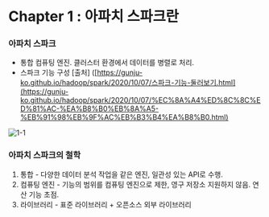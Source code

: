 # Chapter 1 : 아파치 스파크란

### 아파치 스파크

- 통합 컴퓨팅 엔진. 클러스터 환경에서 데이터를 병렬로 처리.
- 스파크 기능 구성
[출처] ([https://gunju-ko.github.io/hadoop/spark/2020/10/07/스파크-기능-둘러보기.html](https://gunju-ko.github.io/hadoop/spark/2020/10/07/%EC%8A%A4%ED%8C%8C%ED%81%AC-%EA%B8%B0%EB%8A%A5-%EB%91%98%EB%9F%AC%EB%B3%B4%EA%B8%B0.html)

![1-1](../../image/chap1-1.png)

### 아파치 스파크의 철학

1. 통합 - 다양한 데이터 분석 작업을 같은 엔진, 일관성 있는 API로 수행.
2. 컴퓨팅 엔진 - 기능의 범위를 컴퓨팅 엔진으로 제한, 영구 저장소 지원하지 않음. 연산 기능 초점.
3. 라이브러리 - 표준 라이브러리 + 오픈소스 외부 라이브러리